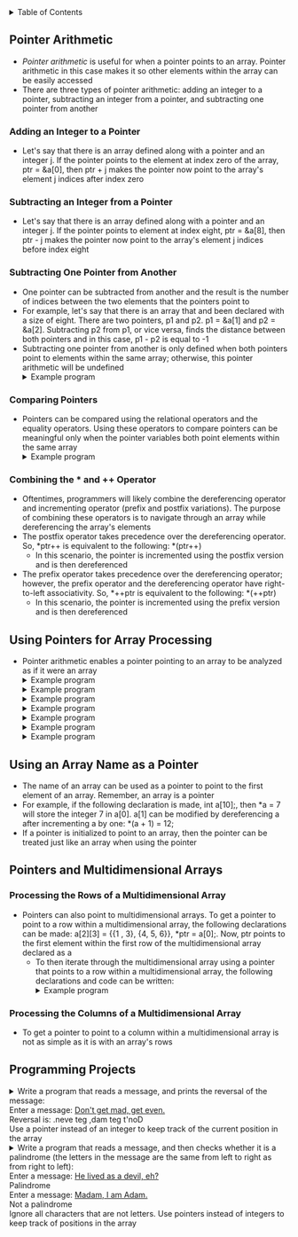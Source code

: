 <details>
<summary>Table of Contents</summary>
<ol>
  <li>
    <a href='#pointer-arithmetic'>Pointer Arithmetic</a>
  </li> 
  <li>
    <a href='#using-pointers-for-array-processing'>Using Pointers for Array Processing</a>
  </li> 
  <li>
    <a href='#pointers-and-multidimensional-arrays'>Pointers and Multidimensional Arrays</a>
  </li> 
  <li>
    <a href='#programming-projects'>Programming Projects</a>
  </li>  
</ol>
</details>

## Pointer Arithmetic
<ul>
  <li>
    <a><em>Pointer arithmetic</em> is useful for when a pointer points to an array. Pointer arithmetic in this case makes it so other elements within the array can be easily accessed</a>
  </li>
  <li>
    <a>There are three types of pointer arithmetic: adding an integer to a pointer, subtracting an integer from a pointer, and subtracting one pointer from another</a>
  </li>
</ul>

### Adding an Integer to a Pointer
<ul>
  <li>
    <a>Let's say that there is an array defined along with a pointer and an integer j. If the pointer points to the element at index zero of the array, ptr = &a[0], then ptr + j makes the pointer now point to the array's element j indices after index zero</a>
  </li>
</ul>

### Subtracting an Integer from a Pointer
<ul>
  <li>
    <a>Let's say that there is an array defined along with a pointer and an integer j. If the pointer points to element at index eight, ptr = &a[8], then ptr - j makes the pointer now point to the array's element j indices before index eight</a>
  </li>
</ul>

### Subtracting One Pointer from Another
<ul>
  <li>
    <a>One pointer can be subtracted from another and the result is the number of indices between the two elements that the pointers point to</a>
  </li>
  <li>
    <a>For example, let's say that there is an array that and been declared with a size of eight. There are two pointers, p1 and p2. p1 = &a[1] and p2 = &a[2]. Subtracting p2 from p1, or vice versa, finds the distance between both pointers and in this case, p1 - p2 is equal to -1</a>
  </li>
  <li>
    <a>Subtracting one pointer from another is only defined when both pointers point to elements within the same array; otherwise, this pointer arithmetic will be undefined</a>
  </li>
  <details>
    <summary>Example program</summary>

```c
#include <stdio.h>
//
int main()
{
    //variable declarations and initialization
    int a[] = {5, 15, 34, 54, 14, 2, 52, 72};
    int *p = &a[1], *q = &a[5];
    //
    printf("%d\n", *(q - 3));
    printf("%d\n", p - q);
    printf("%d\n", *p - *q);
    //
    return 0;
}
```
<ul>  
  <details>
    <summary>Output</summary>
      <pre>
        <code>
34
-4
13
        </code>
      </pre>  
    </details>
  </ul>  
  </details> 
</ul>         

### Comparing Pointers
<ul>
  <li>
    <a>Pointers can be compared using the relational operators and the equality operators. Using these operators to compare pointers can be meaningful only when the pointer variables both point elements within the same array</a>
  </li>
  <details>
    <summary>Example program</summary>

```c
#include <stdio.h>
//
int main()
{
    //variable declarations and initialization
    int array[4] = {1, 2, 3, 4}, *ptr1 = &array[1], *ptr2 = &array[3];
    //
    //selection statement which checks if ptr1 is greater than ptr2
    (ptr1 > ptr2) ? (printf("%d ", *ptr1)) : (printf("%d ", *ptr2));
    //
    return 0;
}
```
<ul>  
  <details>
    <summary>Output</summary>
      <pre>
        <code>
4
        </code>
      </pre>  
    </details>
  </ul>  
  </details> 
</ul> 

### Combining the * and ++ Operator
<ul>
  <li>
    <a>Oftentimes, programmers will likely combine the dereferencing operator and incrementing operator (prefix and postfix variations). The purpose of combining these operators is to navigate through an array while dereferencing the array's elements</a>
  </li>
  <li>
    <a>The postfix operator takes precedence over the dereferencing operator. So, *ptr++ is equivalent to the following: *(ptr++)</a>
    <ul>
      <li>
        <a>In this scenario, the pointer is incremented using the postfix version and is then dereferenced</a>
      </li>
    </ul>
  </li>
  <li>
    <a>The prefix operator takes precedence over the dereferencing operator; however, the prefix operator and the dereferencing operator have right-to-left associativity. So, *++ptr is equivalent to the following: *(++ptr)</a>      
    <ul>
      <li>
        <a>In this scenario, the pointer is incremented using the prefix version and is then dereferenced</a>
      </li>
    </ul>
  </li>      
</ul>    

## Using Pointers for Array Processing
<ul>
  <li>
    <a>Pointer arithmetic enables a pointer pointing to an array to be analyzed as if it were an array</a>
  </li>
  <details>
    <summary>Example program</summary>

```c
#include <stdio.h>
//
int main()
{
    //variable declarations and initialization
    int arr[9] = {0, 1, 2, 3, 4, 5, 6, 7, 8}, *ptr = arr, sum = 0;
    //
    //for loop which iterates over a pointer to find the sum of an array
    for (; ptr < arr + 9; ptr++)
        sum += *ptr;
    //
    printf("Sum: %d\n", sum);  
    //
    return 0;
}
```
<ul>  
  <details>
    <summary>Output</summary>
      <pre>
        <code>
Sum: 36
        </code>
      </pre>  
    </details>
  </ul>  
  </details>
  <details>
    <summary>Example program</summary>

```c
#include <stdio.h>
//
//macro definition for length of the array
#define N 5
//
int main()
{
    //variable declarations and initialization
    int a[N] = {6, 2, 3, 9, 4};
    int sum = 0, *p;
    //
    //for loop which iterates through the array using a pointer
    for (p = a; p < a + N; p++)
        if ((p - a) % 2 == 1)
            sum += *p;
    //
    return 0;
}
```
<ul>  
  <details>
    <summary>Output</summary>
      <pre>
        <code>
sum = 2 + 9 = 11
        </code>
      </pre>  
    </details>
  </ul>  
  </details>  
  <details>
    <summary>Example program</summary>

```c
//What will be the contents of a array after the following statements are executed?
#include <stdio.h>
//
//macro definition for length of the array
#define N 10
//
int main()
{
    //variable declarations and initialization
    int a[N] = {1, 2, 3, 4, 5, 6, 7, 8, 9, 10};
    int *p = a, *q = a + N - 1;
    //
    //while loop which iterates while the pointer address of p is less than the pointer address of q
    while (p < q) {
        *p = *q;
        *q = *p;
        p++;
        q--;
    }
    //
    return 0;
}
```
<ul>  
  <details>
    <summary>Output</summary>
      <pre>
        <code>
a[N] = {10, 9, 8, 7, 6, 6, 7, 8, 9, 10}
        </code>
      </pre>  
    </details>
  </ul>  
  </details> 
  <details>
    <summary>Example program</summary>

```c
#include <stdio.h>
//
//macro definition for length of the array
#define N 5
//
int main()
{
    //variable declarations and initialization
    int a[N] = {4, 1, 5, 6, 3};
    int *p = a, *q = a + N - 1;
    //
    //while loop which iterates while the address of p is before q
    while (p < q) {
        if ((*p + *q) % 2 == 1)
            p++;
        else 
            q--;
    }
    //
    printf("%d\n", *q);
    //
    return 0;
}
```
<ul>  
  <details>
    <summary>Output</summary>
      <pre>
        <code>
6
        </code>
      </pre>  
    </details>
  </ul>  
  </details> 
  <details>
    <summary>Example program</summary>

```c
#include <stdio.h>
//
//function prototype for func
void func(int *, int);
//
int main()
{
    //variable declaration and initialization
    int a1[5] = {0};
    //
    //calling function
    func(a1, 5);
    //
    printf("%d", a1[3]);
    //
    return 0;
}
//
//function definition for func
void func(int *a, int n)
{
    //variable declarations and initializations
    int *p;
    *a = 0;
    //
    //for loop which iterates through the array
    for (p = a + 1; p < a + n; p++)
        *p = p - a + *(p - 1);
}
```
<ul>  
  <details>
    <summary>Output</summary>
      <pre>
        <code>
6
        </code>
      </pre>  
    </details>
  </ul>  
  </details> 
  <details>
    <summary>Example program</summary>

```c
#include <stdio.h>
//
//macro definition for length of the array
#define N 5
//
int main()
{
    //variable declarations and initialization
    int a[N] = {4, 1, 5, 6, 3};
    int *p = a, *q = a + N - 1;
    //
    //while loop which iterates while the address of p is before q
    while (p < q) {
        if ((*p + *q) % 2 == 1)
            p++;
        else 
            q--;
    }
    //
    printf("%d\n", *q);
    //
    return 0;
}
```
<ul>  
  <details>
    <summary>Output</summary>
      <pre>
        <code>
6
        </code>
      </pre>  
    </details>
  </ul>  
  </details> 
  <details>
    <summary>Example program</summary>

```c
//This program compiles but when it runs, it causes a segmentation fault. Which line causes the segmentation fault?
#include <stdio.h>
//
//function prototype for func
void max_min(int *, int, int *, int *);
//
int main()
{
    //variable declarations and initializations
    int a[] = {6, 8, 14, 5, 9, 23, 45, 65};
    int max_a, min_a;
    //
    //calling function
    max_min(a, 8, &max_a, &min_a);
    printf("%d %d\n", max_a, min_a);
    //
    return 0;
}
//
//function definition for func
void max_min(int *a, int n, int *max, int *min)
{
    //variable declarations and initializations
    int *p;
    max = min = *a;
    //    
    //for loop which iterates through the array
    for (p = a; p < a + n; p++) {
        if (*max < *p)
            *max = *p;
        if (*min > *p)
            *min = *p;
    }    
}
```
<ul>  
  <details>
    <summary>Output</summary>
      <pre>
        <code>
The error is in the line max = min = *a;. *a is of type integer whereas max and min are of type pointer to an integer. The correct code is as follows: max = min = a.
        </code>
      </pre>  
    </details>
  </ul>  
  </details> 
</ul>

## Using an Array Name as a Pointer
<ul>
  <li>
    <a>The name of an array can be used as a pointer to point to the first element of an array. Remember, an array is a pointer</a>
  </li>
  <li>
    <a>For example, if the following declaration is made, int a[10];, then *a = 7 will store the integer 7 in a[0]. a[1] can be modified by dereferencing a after incrementing a by one: *(a + 1) = 12;</a>
  </li>  
  <li>
    <a>If a pointer is initialized to point to an array, then the pointer can be treated just like an array when using the pointer</a>
  </li>  
</ul>    

## Pointers and Multidimensional Arrays
### Processing the Rows of a Multidimensional Array
<ul>
  <li>
    <a>Pointers can also point to multidimensional arrays. To get a pointer to point to a row within a multidimensional array, the following declarations can be made: a[2][3] = {{1 , 3}, {4, 5, 6}}, *ptr = a[0];. Now, ptr points to the first element within the first row of the multidimensional array declared as a</a>
    <ul>
      <li>
        <a>To then iterate through the multidimensional array using a pointer that points to a row within a multidimensional array, the following declarations and code can be written:</a>
        <details>
        <summary>Example program</summary>

```c
#include <stdio.h>
//
int main()
{
    //variable declarations and initialization
    int a[2][3] = {{1, 2, 7}, {1, 2, 9}}, *ptr = a[0], sum = 0;
    //
    //for loop iterating through the first row of the multidimensional array a
    for (; ptr < a[0] + 3; sum += *ptr, ptr++);
    printf("Sum: %d\n", sum);
    //
    //for loop iterating through the first column of the multidimensional array a
    sum = 0, ptr = a[0];
    for (int i = 0; i < 2; sum += *ptr, ptr = a[++i]);
    printf("Sum: %d\n", sum); 
    //
    return 0;
}
```
  <details>
    <summary>Output</summary>
      <pre>
        <code>
Sum: 10
Sum: 2
        </code>
      </pre>  
    </details>
  </ul>  
  </details> 
  </li></ul>
  </li>
</ul>    

### Processing the Columns of a Multidimensional Array
<ul>
  <li>
    <a>To get a pointer to point to a column within a multidimensional array is not as simple as it is with an array's rows</a>
  </li>
</ul>    

## Programming Projects
<details>
    <summary>Write a program that reads a message, and prints the reversal of the message:<br />
    Enter a message: <u>Don't get mad, get even.</u><br />
    Reversal is: .neve teg ,dam teg t'noD<br />
    Use a pointer instead of an integer to keep track of the current position in the array</summary>

```c
#include <studio.h>
//
define MAX 1000
//
int main()
{
    //variable declaration and initialization
    char array[MAX], *ptr = array, ch;
    int size = 0;
    //
    //do-while loop which gets the user's message
    printf("Enter a message: ");
    do
    {
        //conditional statement which ensures that the user did not enter a newline character; otherwise, the pointer assigns the user's input into the next element of the array
        if ((ch = getchar()) != '\n')
            *ptr++ = ch, size++;
    } while (ch != '\n');
    //
    //for loop which reverses the user's message
    --ptr;
    printf("Reversal is: ");
    for (; ptr >= array; putchar(*ptr), ptr--);
    //
    return 0;
}
```
<ul>
  <details>
    <summary>Output</summary>
      <pre>
        <code>
Enter a message: Garrett!
Reversal is: !tterraG
        </code>
        </pre>  
      </details>
    </ul>  
  </details>
<details>
    <summary>Write a program that reads a message, and then checks whether it is a palindrome (the letters in the message are the same from left to right as from right to left):<br />
    Enter a message: <u>He lived as a devil, eh?</u><br />
    Palindrome<br />
    Enter a message: <u>Madam, I am Adam.</u><br />
    Not a palindrome<br />
    Ignore all characters that are not letters. Use pointers instead of integers to keep track of positions in the array</summary>

```c
#include <stdio.h>
#include <stdbool.h>
//
#define MAX 1000
//
int main()
{
    //variable declarations and initializations
    char array[MAX], *ptr = array, *ptr2, ch;
    int size = 0;
    bool palindrome = true;
    //
    //do-while loop which gets the user's message
    printf("Enter a message: ");
    do
    {
        ch = getchar();
        //
        //conditional statement which ensures that the user did not enter a newline character; otherwise, the pointer assigns the user's input into the next element of the array
        if (ch != '\n' && ((ch >= 'A' && ch <= 'Z') || (ch >= 'a' && ch <= 'z')))
            *ptr++ = ch, size++;
    } while (ch != '\n');
    //
    --ptr;
    ptr2 = array;
    //
    //for loop which checks if the user's message is a palindrome or not
    for (int i = 0, j = size - 1; i < j; i++, j--)
        //if the characters at the current positions are not equal, the palindrome variable is set to false and the loop breaks immediately
        if (*ptr-- != *ptr2++)
            palindrome = false;
    //
    (palindrome) ? (printf("Palindrome\n")) : (printf("Not a palindrome\n"));
    //
    return 0;
}
```
<ul>
  <details>
    <summary>Output</summary>
      <pre>
        <code>
Enter a message: <u>lived devil!!!!!!!!!!!!!!!!!!!!!!</u>
Palindrome
        </code>
        </pre>  
      </details>
    </ul>  
  </details>  
